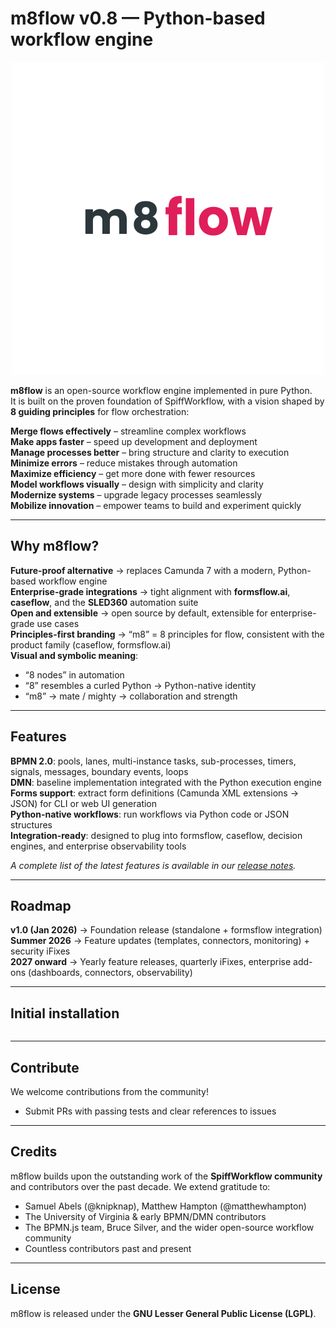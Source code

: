 # m8flow v0.8 — Python-based workflow engine
<div align="center">
    <img src="./docs/m8flow_logo.png" alt-text="m8flow"/>
</div>

**m8flow** is an open-source workflow engine implemented in pure Python.  
It is built on the proven foundation of SpiffWorkflow, with a vision shaped by **8 guiding principles** for flow orchestration:

**Merge flows effectively** – streamline complex workflows  
**Make apps faster** – speed up development and deployment  
**Manage processes better** – bring structure and clarity to execution  
**Minimize errors** – reduce mistakes through automation  
**Maximize efficiency** – get more done with fewer resources  
**Model workflows visually** – design with simplicity and clarity  
**Modernize systems** – upgrade legacy processes seamlessly  
**Mobilize innovation** – empower teams to build and experiment quickly  

---

## Why m8flow?

**Future-proof alternative** → replaces Camunda 7 with a modern, Python-based workflow engine  
**Enterprise-grade integrations** → tight alignment with **formsflow.ai**, **caseflow**, and the **SLED360** automation suite  
**Open and extensible** → open source by default, extensible for enterprise-grade use cases  
**Principles-first branding** → “m8” = 8 principles for flow, consistent with the product family (caseflow, formsflow.ai)  
**Visual and symbolic meaning**:  
  - “8 nodes” in automation  
  - “8” resembles a curled Python → Python-native identity  
  - “m8” → mate / mighty → collaboration and strength  

---

## Features

**BPMN 2.0**: pools, lanes, multi-instance tasks, sub-processes, timers, signals, messages, boundary events, loops  
**DMN**: baseline implementation integrated with the Python execution engine  
**Forms support**: extract form definitions (Camunda XML extensions → JSON) for CLI or web UI generation  
**Python-native workflows**: run workflows via Python code or JSON structures  
**Integration-ready**: designed to plug into formsflow, caseflow, decision engines, and enterprise observability tools  

_A complete list of the latest features is available in our [release notes](https://github.com/AOT-Technologies/m8flow/releases)._  

---

## Roadmap

**v1.0 (Jan 2026)** → Foundation release (standalone + formsflow integration)  
**Summer 2026** → Feature updates (templates, connectors, monitoring) + security iFixes  
**2027 onward** → Yearly feature releases, quarterly iFixes, enterprise add-ons (dashboards, connectors, observability)  

---

## Initial installation
```bash


```

--- 

## Contribute

We welcome contributions from the community!

  - Submit PRs with passing tests and clear references to issues  

  ---

## Credits

m8flow builds upon the outstanding work of the **SpiffWorkflow community** and contributors over the past decade. We extend gratitude to:

  - Samuel Abels (@knipknap), Matthew Hampton (@matthewhampton)
  - The University of Virginia & early BPMN/DMN contributors
  - The BPMN.js team, Bruce Silver, and the wider open-source workflow community
  - Countless contributors past and present  

---

## License

m8flow is released under the **GNU Lesser General Public License (LGPL)**.